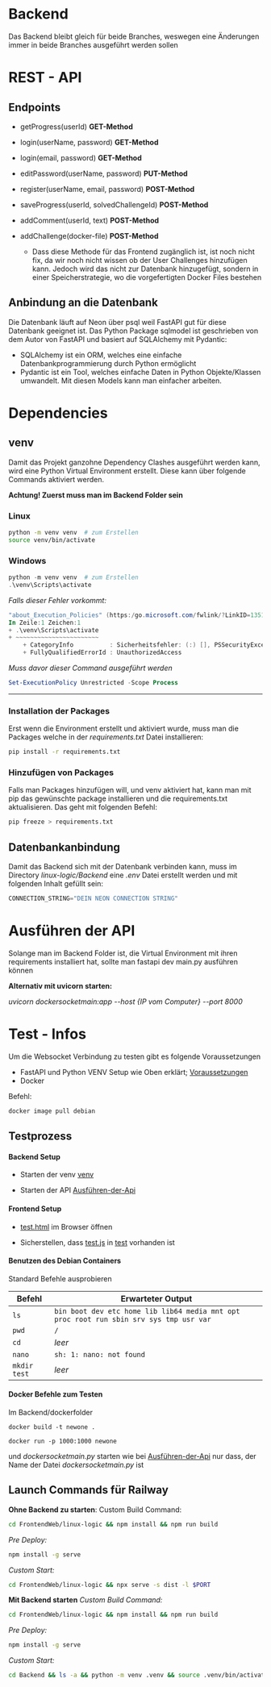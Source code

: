 # Backend

Das Backend bleibt gleich für beide Branches, weswegen eine Änderungen immer in beide Branches ausgeführt werden sollen


# REST - API

## Endpoints

- getProgress(userId) **GET-Method** 
- login(userName, password) **GET-Method**
- login(email, password) **GET-Method**
- editPassword(userName, password) **PUT-Method**

- register(userName, email, password) **POST-Method**
- saveProgress(userId, solvedChallengeId) **POST-Method**
- addComment(userId, text) **POST-Method**

- addChallenge(docker-file) **POST-Method**
    - Dass diese Methode für das Frontend zugänglich ist, ist noch nicht fix, da wir noch nicht wissen ob der User Challenges hinzufügen kann. Jedoch wird das nicht zur Datenbank hinzugefügt, sondern in einer Speicherstrategie, wo die vorgefertigten Docker Files bestehen


## Anbindung an die Datenbank

Die Datenbank läuft auf Neon über psql weil FastAPI gut für diese Datenbank geeignet ist. Das Python Package sqlmodel ist geschrieben von dem Autor von FastAPI und basiert auf SQLAlchemy mit Pydantic: 

- SQLAlchemy ist ein ORM, welches eine einfache Datenbankprogrammierung durch Python ermöglicht 
- Pydantic ist ein Tool, welches einfache Daten in Python Objekte/Klassen umwandelt. Mit diesen Models kann man einfacher arbeiten.



# Dependencies

## venv

Damit das Projekt ganzohne Dependency Clashes ausgeführt werden kann, wird eine Python Virtual Environment erstellt.
Diese kann über folgende Commands aktiviert werden.

**Achtung! Zuerst muss man im Backend Folder sein**


### Linux
```bash
python -m venv venv  # zum Erstellen
source venv/bin/activate
```

### Windows

```powershell
python -m venv venv  # zum Erstellen
.\venv\Scripts\activate
```

*Falls dieser Fehler vorkommt:*
```powershell
"about_Execution_Policies" (https:/go.microsoft.com/fwlink/?LinkID=135170).
In Zeile:1 Zeichen:1
+ .\venv\Scripts\activate
+ ~~~~~~~~~~~~~~~~~~~~~~~
    + CategoryInfo          : Sicherheitsfehler: (:) [], PSSecurityException
    + FullyQualifiedErrorId : UnauthorizedAccess
```

*Muss davor dieser Command ausgeführt werden*
```Powershell
Set-ExecutionPolicy Unrestricted -Scope Process
```

---
### Installation der Packages
Erst wenn die Environment erstellt und aktiviert wurde, muss man die Packages welche in der *requirements.txt* Datei installieren:

```bash
pip install -r requirements.txt
```

### Hinzufügen von Packages

Falls man Packages hinzufügen will, und venv aktiviert hat, kann man mit pip das gewünschte package installieren und die requirements.txt aktualisieren. Das geht mit folgenden Befehl:

```bash
pip freeze > requirements.txt
```

## Datenbankanbindung

Damit das Backend sich mit der Datenbank verbinden kann, muss im Directory *linux-logic/Backend* eine *.env* Datei erstellt werden und mit folgenden Inhalt gefüllt sein:

```python
CONNECTION_STRING="DEIN NEON CONNECTION STRING"
```



# Ausführen der API

Solange man im Backend Folder ist, die Virtual Environment mit ihren requirements installiert hat, sollte man fastapi dev main.py ausführen können

**Alternativ mit uvicorn starten:**

*uvicorn dockersocketmain:app --host {IP vom Computer} --port 8000*

# Test - Infos

Um die Websocket Verbindung zu testen gibt es folgende Voraussetzungen

- FastAPI und Python VENV Setup wie Oben erklärt; [Voraussetzungen](#dependencies)
- Docker

Befehl:
```bash
docker image pull debian
``` 

## Testprozess

#### Backend Setup

- Starten der venv  [venv](#venv)
  
- Starten der API [Ausführen-der-Api](#ausführen-der-api)

#### Frontend Setup

- [test.html](test/test.html) im Browser öffnen

- Sicherstellen, dass [test.js](test/test.html) in [test](test/) vorhanden ist

#### Benutzen des Debian Containers

Standard Befehle ausprobieren

| Befehl               | Erwarteter Output                                        |
|----------------------|----------------------------------------------------------|
| `ls`                 | `bin boot dev etc home lib lib64 media mnt opt proc root run sbin srv sys tmp usr var` |
| `pwd`                | `/`                                                      |
| `cd`                 | *leer*                                                   |
| `nano`               | `sh: 1: nano: not found`                                 |
| `mkdir test`        | *leer* |


#### Docker Befehle zum Testen

Im Backend/dockerfolder

``docker build -t newone .``

``docker run -p 1000:1000 newone``


und *dockersocketmain.py* starten wie bei [Ausführen-der-Api](#ausführen-der-api) nur dass, der Name der Datei *dockersocketmain.py* ist


## Launch Commands für Railway
**Ohne Backend zu starten**:
Custom Build Command:

```bash
cd FrontendWeb/linux-logic && npm install && npm run build
```

*Pre Deploy:*

```bash
npm install -g serve 
```

*Custom Start:*

```bash
cd FrontendWeb/linux-logic && npx serve -s dist -l $PORT
```


**Mit Backend starten**
*Custom Build Command:*

```bash
cd FrontendWeb/linux-logic && npm install && npm run build 
```


*Pre Deploy:*

```bash
npm install -g serve
```


*Custom Start:*

```bash
cd Backend && ls -a && python -m venv .venv && source .venv/bin/activate && pip install -r requirements.txt && exec uvicorn dockersocketmain:app --host 0.0.0.0 --port $PORT & cd FrontendWeb/linux-logic && npx serve -s dist -l $PORT
```